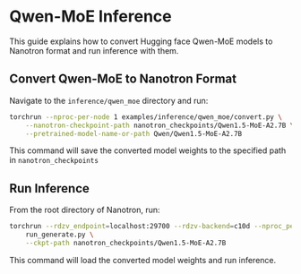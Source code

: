 # Qwen-MoE Inference

This guide explains how to convert Hugging face Qwen-MoE models to Nanotron format and run inference with them.

## Convert Qwen-MoE to Nanotron Format

Navigate to the `inference/qwen_moe` directory and run:

```bash
torchrun --nproc-per-node 1 examples/inference/qwen_moe/convert.py \
    --nanotron-checkpoint-path nanotron_checkpoints/Qwen1.5-MoE-A2.7B \
    --pretrained-model-name-or-path Qwen/Qwen1.5-MoE-A2.7B
```

This command will save the converted model weights to the specified path in `nanotron_checkpoints`

## Run Inference

From the root directory of Nanotron, run:

```bash
torchrun --rdzv_endpoint=localhost:29700 --rdzv-backend=c10d --nproc_per_node=1 \
    run_generate.py \
    --ckpt-path nanotron_checkpoints/Qwen1.5-MoE-A2.7B
```

This command will load the converted model weights and run inference.
